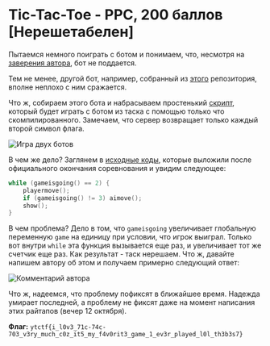 # Tic-Tac-Toe - PPC, 200 баллов [Нерешетабелен]
Пытаемся немного поиграть с ботом и понимаем, что, несмотря на [заверения автора](https://t.me/ytctf_chat/3581), бот не поддается.

Тем не менее, другой бот, например, собранный из [этого](https://github.com/yunzhu-li/blupig-gomoku) репозитория, вполне неплохо с ним сражается.

Что ж, собираем этого бота и набрасываем простенький [скрипт](solver.py), который будет играть с ботом из таска с помощью только что скомпилированного. Замечаем, что сервер возвращает только каждый второй символ флага.

![Игра двух ботов](screen-1.png)

В чем же дело? Заглянем в [исходные коды](TicTacToe_withoutflag.cpp), которые выложили после официального окончания соревнования и увидим следующее:
```cpp
while (gameisgoing() == 2) {
    playermove();
    if (gameisgoing() != 3) aimove();
    show();
}
```
В чем проблема? Дело в том, что `gameisgoing` увеличивает глобальную переменную `game` на единицу при условии, что игрок выиграл. Только вот внутри `while` эта функция вызывается еще раз, и увеличивает тот же счетчик еще раз. Как результат - таск нерешаем. Что ж, давайте напишем автору об этом и получаем примерно следующий ответ:

![Комментарий автора](screen-2.png)

Что ж, надеемся, что проблему пофиксят в ближайшее время. Надежда умирает последней, а проблему не фиксят даже на момент написания этих райтапов (вечер 12 октября). 

**Флаг:** `ytctf{i_l0v3_71c-74c-703_v3ry_much_c0z_it5_my_f4v0rit3_game_1_ev3r_played_l0l_th3b3s7}`
